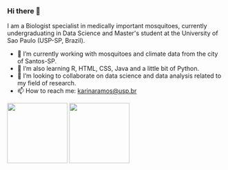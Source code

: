 ### Hi there 👋

I am a Biologist specialist in medically important mosquitoes, currently undergraduating in Data Science and Master's student at the University of Sao Paulo (USP-SP, Brazil). 

- 🔭 I’m currently working with mosquitoes and climate data from the city of Santos-SP.
- 🌱 I’m also learning R, HTML, CSS, Java and a little bit of Python.
- 🤝 I’m looking to collaborate on data science and data analysis related to my field of research. 
- 📫 How to reach me: karinaramos@usp.br

 <div>
  <img height="140em" src="https://github-readme-stats.vercel.app/api?username=ramoskarina&show_icons=true&theme=buefy&include_all_commits=true&count_private=true"/>
  <img height="140em" src="https://github-readme-stats.vercel.app/api/top-langs/?username=ramoskarina&layout=compact&theme=buefy&langs_count=10"/>
</div>
